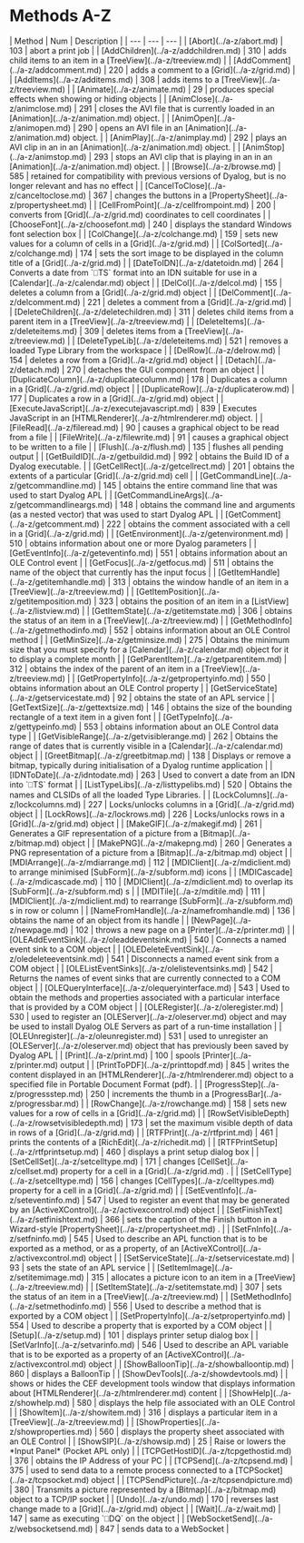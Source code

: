 



<h1 class="heading"><span class="name">Methods A-Z</span></h1>
| Method | Num | Description |
| --- | --- | ---  |
| [Abort](../a-z/abort.md) | 103 | abort a print job |
| [AddChildren](../a-z/addchildren.md) | 310 | adds child items to an item in a [TreeView](../a-z/treeview.md) |
| [AddComment](../a-z/addcomment.md) | 220 | adds a comment to a [Grid](../a-z/grid.md) |
| [AddItems](../a-z/additems.md) | 308 | adds items to a [TreeView](../a-z/treeview.md) |
| [Animate](../a-z/animate.md) | 29 | produces special effects when showing or hiding objects |
| [AnimClose](../a-z/animclose.md) | 291 | closes the AVI file that is currently loaded in an [Animation](../a-z/animation.md) object. |
| [AnimOpen](../a-z/animopen.md) | 290 | opens an AVI file  in an [Animation](../a-z/animation.md) object. |
| [AnimPlay](../a-z/animplay.md) | 292 | plays an AVI clip in an in an [Animation](../a-z/animation.md) object. |
| [AnimStop](../a-z/animstop.md) | 293 | stops an AVI clip that is playing in an in an [Animation](../a-z/animation.md) object. |
| [Browse](../a-z/browse.md) | 585 | retained for compatibility with previous versions of Dyalog, but is no longer relevant and has no effect |
| [CancelToClose](../a-z/canceltoclose.md) | 367 | changes the buttons in a [PropertySheet](../a-z/propertysheet.md) |
| [CellFromPoint](../a-z/cellfrompoint.md) | 200 | converts from [Grid](../a-z/grid.md) coordinates to cell coordinates |
| [ChooseFont](../a-z/choosefont.md) | 240 | displays the standard Windows font selection box |
| [ColChange](../a-z/colchange.md) | 159 | sets new values for a column of cells in a [Grid](../a-z/grid.md) |
| [ColSorted](../a-z/colchange.md) | 174 | sets the sort image to be displayed in the column title of a [Grid](../a-z/grid.md) |
| [DateToIDN](../a-z/datetoidn.md) | 264 | Converts a date from `⎕TS` format into an IDN suitable for use in a [Calendar](../a-z/calendar.md) object |
| [DelCol](../a-z/delcol.md) | 155 | deletes a column from a [Grid](../a-z/grid.md) object |
| [DelComment](../a-z/delcomment.md) | 221 | deletes a comment from a [Grid](../a-z/grid.md) |
| [DeleteChildren](../a-z/deletechildren.md) | 311 | deletes child items from a parent item in a [TreeView](../a-z/treeview.md) |
| [DeleteItems](../a-z/deleteitems.md) | 309 | deletes items from a [TreeView](../a-z/treeview.md) |
| [DeleteTypeLib](../a-z/deleteitems.md) | 521 | removes a loaded Type Library from the workspace |
| [DelRow](../a-z/delrow.md) | 154 | deletes a row from a [Grid](../a-z/grid.md) object |
| [Detach](../a-z/detach.md) | 270 | detaches the GUI component from an object |
| [DuplicateColumn](../a-z/duplicatecolumn.md) | 178 | Duplicates a column in a [Grid](../a-z/grid.md) object |
| [DuplicateRow](../a-z/duplicaterow.md) | 177 | Duplicates a row in a [Grid](../a-z/grid.md) object |
| [ExecuteJavaScript](../a-z/executejavascript.md) | 839 | Executes JavaScript in an [HTMLRenderer](../a-z/htmlrenderer.md) object. |
| [FileRead](../a-z/fileread.md) | 90 | causes a graphical object to be read from a file |
| [FileWrite](../a-z/filewrite.md) | 91 | causes a graphical object to be written to a file |
| [Flush](../a-z/flush.md) | 135 | flushes all pending output |
| [GetBuildID](../a-z/getbuildid.md) | 992 | obtains the Build ID of a Dyalog executable. |
| [GetCellRect](../a-z/getcellrect.md) | 201 | obtains the extents of a particular [Grid](../a-z/grid.md) cell |
| [GetCommandLine](../a-z/getcommandline.md) | 145 | obtains the entire command line that was used to start Dyalog APL |
| [GetCommandLineArgs](../a-z/getcommandlineargs.md) | 148 | obtains the command line and arguments (as a nested vector) that was used to start Dyalog APL |
| [GetComment](../a-z/getcomment.md) | 222 | obtains the comment associated with a cell in a [Grid](../a-z/grid.md) |
| [GetEnvironment](../a-z/getenvironment.md) | 510 | obtains information about one or more Dyalog parameters |
| [GetEventInfo](../a-z/geteventinfo.md) | 551 | obtains information about an OLE Control event |
| [GetFocus](../a-z/getfocus.md) | 511 | obtains the name of the object that currently has the input focus |
| [GetItemHandle](../a-z/getitemhandle.md) | 313 | obtains the window handle of an item in a [TreeView](../a-z/treeview.md) |
| [GetItemPosition](../a-z/getitemposition.md) | 323 | obtains the position of an item in a [ListView](../a-z/listview.md) |
| [GetItemState](../a-z/getitemstate.md) | 306 | obtains the status of an item in a [TreeView](../a-z/treeview.md) |
| [GetMethodInfo](../a-z/getmethodinfo.md) | 552 | obtains information about an OLE Control method |
| [GetMinSize](../a-z/getminsize.md) | 275 | Obtains the minimum size that you must specify for a [Calendar](../a-z/calendar.md) object for it to display a complete month |
| [GetParentItem](../a-z/getparentitem.md) | 312 | obtains the index of the parent of an item in a [TreeView](../a-z/treeview.md) |
| [GetPropertyInfo](../a-z/getpropertyinfo.md) | 550 | obtains information about an OLE Control property |
| [GetServiceState](../a-z/getservicestate.md) | 92 | obtains the state of an APL service |
| [GetTextSize](../a-z/gettextsize.md) | 146 | obtains the size of the bounding rectangle of a text item in a given font |
| [GetTypeInfo](../a-z/gettypeinfo.md) | 553 | obtains information about an OLE Control data type |
| [GetVisibleRange](../a-z/getvisiblerange.md) | 262 | Obtains the range of dates that is currently visible in a [Calendar](../a-z/calendar.md) object |
| [GreetBitmap](../a-z/greetbitmap.md) | 138 | Displays or remove a bitmap, typically during initialisation of a Dyalog runtime application |
| [IDNToDate](../a-z/idntodate.md) | 263 | Used to convert a date from an IDN into `⎕TS` format |
| [ListTypeLibs](../a-z/listtypelibs.md) | 520 | Obtains the names and CLSIDs of all the loaded Type Libraries. |
| [LockColumns](../a-z/lockcolumns.md) | 227 | Locks/unlocks columns in a [Grid](../a-z/grid.md) object |
| [LockRows](../a-z/lockrows.md) | 226 | Locks/unlocks rows in a [Grid](../a-z/grid.md) object |
| [MakeGIF](../a-z/makegif.md) | 261 | Generates a GIF representation of a picture from a [Bitmap](../a-z/bitmap.md) object |
| [MakePNG](../a-z/makepng.md) | 260 | Generates a PNG representation of a picture from a [Bitmap](../a-z/bitmap.md) object |
| [MDIArrange](../a-z/mdiarrange.md) | 112 | [MDIClient](../a-z/mdiclient.md) to arrange minimised [SubForm](../a-z/subform.md) icons |
| [MDICascade](../a-z/mdicascade.md) | 110 | [MDIClient](../a-z/mdiclient.md) to overlap its [SubForm](../a-z/subform.md) s |
| [MDITile](../a-z/mditile.md) | 111 | [MDIClient](../a-z/mdiclient.md) to rearrange [SubForm](../a-z/subform.md) s in row or column |
| [NameFromHandle](../a-z/namefromhandle.md) | 136 | obtains the name of an object from its handle |
| [NewPage](../a-z/newpage.md) | 102 | throws a new page on a [Printer](../a-z/printer.md) |
| [OLEAddEventSink](../a-z/oleaddeventsink.md) | 540 | Connects a named event sink to a COM object |
| [OLEDeleteEventSink](../a-z/oledeleteeventsink.md) | 541 | Disconnects a named event sink from a COM object |
| [OLEListEventSinks](../a-z/olelisteventsinks.md) | 542 | Returns the names of event sinks that are currently connected to a COM object |
| [OLEQueryInterface](../a-z/olequeryinterface.md) | 543 | Used to obtain the methods and properties associated with a particular interface that is provided by a COM object |
| [OLERegister](../a-z/oleregister.md) | 530 | used to register an [OLEServer](../a-z/oleserver.md) object and may be used to install Dyalog OLE Servers as part of a run-time installation |
| [OLEUnregister](../a-z/oleunregister.md) | 531 | used to unregister an [OLEServer](../a-z/oleserver.md) object that has previously been saved by Dyalog APL |
| [Print](../a-z/print.md) | 100 | spools [Printer](../a-z/printer.md) output |
| [PrintToPDF](../a-z/printtopdf.md) | 845 | writes the content displayed in an [HTMLRenderer](../a-z/htmlrenderer.md) object to a specified file in Portable Document Format (pdf). |
| [ProgressStep](../a-z/progressstep.md) | 250 | increments the thumb in a [ProgressBar](../a-z/progressbar.md) |
| [RowChange](../a-z/rowchange.md) | 158 | sets new values for a row of cells in a [Grid](../a-z/grid.md) |
| [RowSetVisibleDepth](../a-z/rowsetvisibledepth.md) | 173 | set the maximum visible depth of data in rows of a [Grid](../a-z/grid.md) |
| [RTFPrint](../a-z/rtfprint.md) | 461 | prints the contents of a [RichEdit](../a-z/richedit.md) |
| [RTFPrintSetup](../a-z/rtfprintsetup.md) | 460 | displays a print setup dialog box |
| [SetCellSet](../a-z/setcelltype.md) | 171 | changes [CellSet](../a-z/cellset.md) property for a cell in a [Grid](../a-z/grid.md) . |
| [SetCellType](../a-z/setcelltype.md) | 156 | changes [CellTypes](../a-z/celltypes.md) property for a cell in a [Grid](../a-z/grid.md) |
| [SetEventInfo](../a-z/seteventinfo.md) | 547 | Used to register an event that may be generated by an [ActiveXControl](../a-z/activexcontrol.md) object |
| [SetFinishText](../a-z/setfinishtext.md) | 366 | sets the caption of the Finish button in a Wizard-style [PropertySheet](../a-z/propertysheet.md) . |
| [SetFnInfo](../a-z/setfninfo.md) | 545 | Used to describe an APL function that is to be exported as a method, or as a property, of an [ActiveXControl](../a-z/activexcontrol.md) object |
| [SetServiceState](../a-z/setservicestate.md) | 93 | sets the state of an APL service |
| [SetItemImage](../a-z/setitemimage.md) | 315 | allocates a picture icon to an item in a [TreeView](../a-z/treeview.md) |
| [SetItemState](../a-z/setitemstate.md) | 307 | sets the status of an item in a [TreeView](../a-z/treeview.md) |
| [SetMethodInfo](../a-z/setmethodinfo.md) | 556 | Used to describe a method that is exported by a COM object |
| [SetPropertyInfo](../a-z/setpropertyinfo.md) | 554 | Used to describe a property that is exported by a COM object |
| [Setup](../a-z/setup.md) | 101 | displays printer setup dialog box |
| [SetVarInfo](../a-z/setvarinfo.md) | 546 | Used to describe an APL variable that is to be exported as a property of an [ActiveXControl](../a-z/activexcontrol.md) object |
| [ShowBalloonTip](../a-z/showballoontip.md) | 860 | displays a BalloonTip |
| [ShowDevTools](../a-z/showdevtools.md) |  | shows or hides the CEF development tools window that displays information about [HTMLRenderer](../a-z/htmlrenderer.md) content |
| [ShowHelp](../a-z/showhelp.md) | 580 | displays the help file associated with an OLE Control |
| [ShowItem](../a-z/showitem.md) | 316 | displays a particular item in a [TreeView](../a-z/treeview.md) |
| [ShowProperties](../a-z/showproperties.md) | 560 | displays the property sheet associated with an OLE Control |
| [ShowSIP](../a-z/showsip.md) | 25 | Raise or lowers the *Input Panel* (Pocket APL only) |
| [TCPGetHostID](../a-z/tcpgethostid.md) | 376 | obtains the IP Address of your PC |
| [TCPSend](../a-z/tcpsend.md) | 375 | used to send data to a remote process connected to a [TCPSocket](../a-z/tcpsocket.md) object |
| [TCPSendPicture](../a-z/tcpsendpicture.md) | 380 | Transmits a picture represented by a [Bitmap](../a-z/bitmap.md) object to a TCP/IP socket |
| [Undo](../a-z/undo.md) | 170 | reverses last change made to a [Grid](../a-z/grid.md) object |
| [Wait](../a-z/wait.md) | 147 | same as executing `⎕DQ` on the object |
| [WebSocketSend](../a-z/websocketsend.md) | 847 | sends data to a WebSocket |


